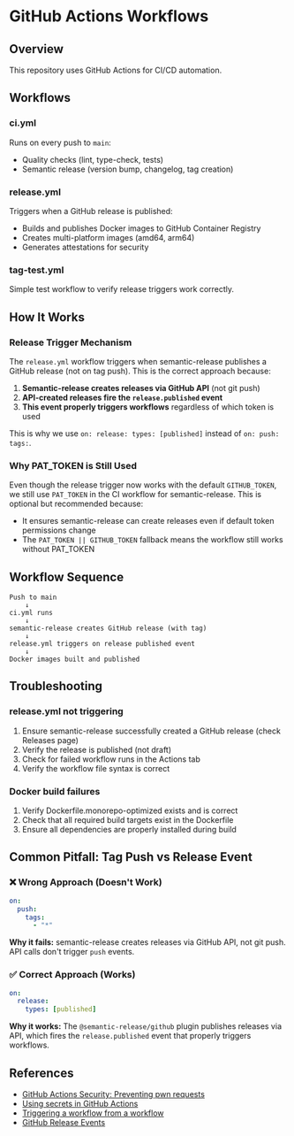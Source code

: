 # GitHub Actions Workflows

## Overview

This repository uses GitHub Actions for CI/CD automation.

## Workflows

### ci.yml
Runs on every push to `main`:
- Quality checks (lint, type-check, tests)
- Semantic release (version bump, changelog, tag creation)

### release.yml
Triggers when a GitHub release is published:
- Builds and publishes Docker images to GitHub Container Registry
- Creates multi-platform images (amd64, arm64)
- Generates attestations for security

### tag-test.yml
Simple test workflow to verify release triggers work correctly.

## How It Works

### Release Trigger Mechanism

The `release.yml` workflow triggers when semantic-release publishes a GitHub release (not on tag push). This is the correct approach because:

1. **Semantic-release creates releases via GitHub API** (not git push)
2. **API-created releases fire the `release.published` event**
3. **This event properly triggers workflows** regardless of which token is used

This is why we use `on: release: types: [published]` instead of `on: push: tags:`.

### Why PAT_TOKEN is Still Used

Even though the release trigger now works with the default `GITHUB_TOKEN`, we still use `PAT_TOKEN` in the CI workflow for semantic-release. This is optional but recommended because:
- It ensures semantic-release can create releases even if default token permissions change
- The `PAT_TOKEN || GITHUB_TOKEN` fallback means the workflow still works without PAT_TOKEN

## Workflow Sequence

```
Push to main
    ↓
ci.yml runs
    ↓
semantic-release creates GitHub release (with tag)
    ↓
release.yml triggers on release published event
    ↓
Docker images built and published
```

## Troubleshooting

### release.yml not triggering

1. Ensure semantic-release successfully created a GitHub release (check Releases page)
2. Verify the release is published (not draft)
3. Check for failed workflow runs in the Actions tab
4. Verify the workflow file syntax is correct

### Docker build failures

1. Verify Dockerfile.monorepo-optimized exists and is correct
2. Check that all required build targets exist in the Dockerfile
3. Ensure all dependencies are properly installed during build

## Common Pitfall: Tag Push vs Release Event

### ❌ Wrong Approach (Doesn't Work)
```yaml
on:
  push:
    tags:
      - "*"
```
**Why it fails:** semantic-release creates releases via GitHub API, not git push. API calls don't trigger `push` events.

### ✅ Correct Approach (Works)
```yaml
on:
  release:
    types: [published]
```
**Why it works:** The `@semantic-release/github` plugin publishes releases via API, which fires the `release.published` event that properly triggers workflows.

## References

- [GitHub Actions Security: Preventing pwn requests](https://docs.github.com/en/actions/security-guides/security-hardening-for-github-actions#understanding-the-risk-of-script-injections)
- [Using secrets in GitHub Actions](https://docs.github.com/en/actions/security-guides/using-secrets-in-github-actions)
- [Triggering a workflow from a workflow](https://docs.github.com/en/actions/using-workflows/triggering-a-workflow#triggering-a-workflow-from-a-workflow)
- [GitHub Release Events](https://docs.github.com/en/actions/using-workflows/events-that-trigger-workflows#release)
